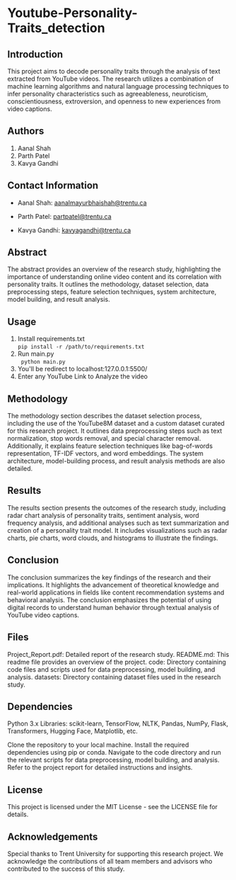 # Youtube-Personality-Traits_detection
   
## Introduction

This project aims to decode personality traits through the analysis of text extracted from YouTube videos. The research utilizes a combination of machine learning algorithms and natural language processing techniques to infer personality characteristics such as agreeableness, neuroticism, conscientiousness, extroversion, and openness to new experiences from video captions.

## Authors

1. Aanal Shah
2. Parth Patel
3. Kavya Gandhi

## Contact Information

- Aanal Shah: aanalmayurbhaishah@trentu.ca

- Parth Patel: partpatel@trentu.ca

- Kavya Gandhi: kavyagandhi@trentu.ca

## Abstract

The abstract provides an overview of the research study, highlighting the importance of understanding online video content and its correlation with personality traits. It outlines the methodology, dataset selection, data preprocessing steps, feature selection techniques, system architecture, model building, and result analysis.

## Usage

1. Install requirements.txt <br>
   ```pip install -r /path/to/requirements.txt```
2. Run main.py <br>
  ``` python main.py```
4. You'll be redirect to localhost:127.0.0.1:5500/
5. Enter any YouTube Link to Analyze the video

## Methodology

The methodology section describes the dataset selection process, including the use of the YouTube8M dataset and a custom dataset curated for this research project. It outlines data preprocessing steps such as text normalization, stop words removal, and special character removal. Additionally, it explains feature selection techniques like bag-of-words representation, TF-IDF vectors, and word embeddings. The system architecture, model-building process, and result analysis methods are also detailed.

## Results

The results section presents the outcomes of the research study, including radar chart analysis of personality traits, sentiment analysis, word frequency analysis, and additional analyses such as text summarization and creation of a personality trait model. It includes visualizations such as radar charts, pie charts, word clouds, and histograms to illustrate the findings.

## Conclusion

The conclusion summarizes the key findings of the research and their implications. It highlights the advancement of theoretical knowledge and real-world applications in fields like content recommendation systems and behavioral analysis. The conclusion emphasizes the potential of using digital records to understand human behavior through textual analysis of YouTube video captions.

## Files

Project_Report.pdf: Detailed report of the research study.
README.md: This readme file provides an overview of the project.
code: Directory containing code files and scripts used for data preprocessing, model building, and analysis.
datasets: Directory containing dataset files used in the research study.

## Dependencies

Python 3.x
Libraries: scikit-learn, TensorFlow, NLTK, Pandas, NumPy, Flask, Transformers, Hugging Face, Matplotlib, etc.




Clone the repository to your local machine.
Install the required dependencies using pip or conda.
Navigate to the code directory and run the relevant scripts for data preprocessing, model building, and analysis.
Refer to the project report for detailed instructions and insights.

## License

This project is licensed under the MIT License - see the LICENSE file for details.

## Acknowledgements

Special thanks to Trent University for supporting this research project. We acknowledge the contributions of all team members and advisors who contributed to the success of this study.


